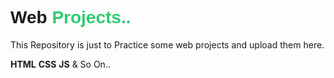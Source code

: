 
	
<h1 style="font-family: sans-serif;">Web <span style="color:#2ecc71;">Projects..</span> </h1>
<p>This Repository is just to Practice some web projects and upload them here. </p>
<strong>HTML</strong>
<strong>CSS</strong>
<strong>JS</strong> & So On..


